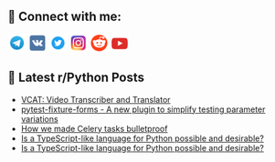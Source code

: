 ## 🔎 Connect with me:
[<img src="https://github.com/bullbesh/bullbesh/blob/main/images/Telegram.png" width="32" height="32" />](https://t.me/bullbesh)
[<img src="https://github.com/bullbesh/bullbesh/blob/main/images/VK.png" width="32" height="32" />](https://vk.com/bullbesh)
[<img src="https://github.com/bullbesh/bullbesh/blob/main/images/Twitter.png" width="32" height="32" />](https://twitter.com/bullbesh1)
[<img src="https://github.com/bullbesh/bullbesh/blob/main/images/Instagram.png" width="32" height="32" />](https://www.instagram.com/bullbesh)
[<img src="https://github.com/bullbesh/bullbesh/blob/main/images/Reddit.png" width="32" height="32" />](https://www.reddit.com/user/bullbesh)
[<img src="https://github.com/bullbesh/bullbesh/blob/main/images/YouTube.png" width="32" height="32" />](https://www.youtube.com/channel/UCtfjRs6uzgq5mfm8S06WTcg)

## 📕 Latest r/Python Posts
<!-- BLOG-POST-LIST:START -->
- [VCAT: Video Transcriber and Translator](https://www.reddit.com/r/Python/comments/1h85e6v/vcat_video_transcriber_and_translator/)
- [pytest-fixture-forms - A new plugin to simplify testing parameter variations](https://www.reddit.com/r/Python/comments/1h7ztqd/pytestfixtureforms_a_new_plugin_to_simplify/)
- [How we made Celery tasks bulletproof](https://www.reddit.com/r/Python/comments/1h7xr6s/how_we_made_celery_tasks_bulletproof/)
- [Is a TypeScript-like language for Python possible and desirable?](https://www.reddit.com/r/Python/comments/1h7uyiz/is_a_typescriptlike_language_for_python_possible/)
- [Is a TypeScript-like language for Python possible and desirable?](https://www.reddit.com/r/Python/comments/1h7uyic/is_a_typescriptlike_language_for_python_possible/)
<!-- BLOG-POST-LIST:END -->
